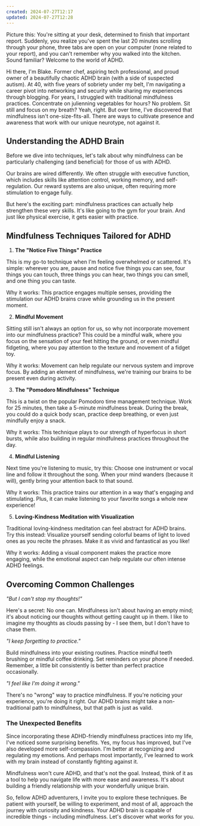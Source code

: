 ```yaml
---
created: 2024-07-27T12:17
updated: 2024-07-27T12:28
---
```


Picture this: You're sitting at your desk, determined to finish that important report. Suddenly, you realize you've spent the last 20 minutes scrolling through your phone, three tabs are open on your computer (none related to your report), and you can't remember why you walked into the kitchen. Sound familiar? Welcome to the world of ADHD.

Hi there, I'm Blake. Former chef, aspiring tech professional, and proud owner of a beautifully chaotic ADHD brain (with a side of suspected autism). At 40, with five years of sobriety under my belt, I'm navigating a career pivot into networking and security while sharing my experiences through blogging. For years, I struggled with traditional mindfulness practices. Concentrate on julienning vegetables for hours? No problem. Sit still and focus on my breath? Yeah, right. But over time, I've discovered that mindfulness isn't one-size-fits-all. There are ways to cultivate presence and awareness that work with our unique neurotype, not against it.

## Understanding the ADHD Brain

Before we dive into techniques, let's talk about why mindfulness can be particularly challenging (and beneficial) for those of us with ADHD.

Our brains are wired differently. We often struggle with executive function, which includes skills like attention control, working memory, and self-regulation. Our reward systems are also unique, often requiring more stimulation to engage fully.

But here's the exciting part: mindfulness practices can actually help strengthen these very skills. It's like going to the gym for your brain. And just like physical exercise, it gets easier with practice.

## Mindfulness Techniques Tailored for ADHD

1. **The "Notice Five Things" Practice**

This is my go-to technique when I'm feeling overwhelmed or scattered. It's simple: wherever you are, pause and notice five things you can see, four things you can touch, three things you can hear, two things you can smell, and one thing you can taste.

Why it works: This practice engages multiple senses, providing the stimulation our ADHD brains crave while grounding us in the present moment.

2. **Mindful Movement**

Sitting still isn't always an option for us, so why not incorporate movement into our mindfulness practice? This could be a mindful walk, where you focus on the sensation of your feet hitting the ground, or even mindful fidgeting, where you pay attention to the texture and movement of a fidget toy.

Why it works: Movement can help regulate our nervous system and improve focus. By adding an element of mindfulness, we're training our brains to be present even during activity.

3. **The "Pomodoro Mindfulness" Technique**

This is a twist on the popular Pomodoro time management technique. Work for 25 minutes, then take a 5-minute mindfulness break. During the break, you could do a quick body scan, practice deep breathing, or even just mindfully enjoy a snack.

Why it works: This technique plays to our strength of hyperfocus in short bursts, while also building in regular mindfulness practices throughout the day.

4. **Mindful Listening**

Next time you're listening to music, try this: Choose one instrument or vocal line and follow it throughout the song. When your mind wanders (because it will), gently bring your attention back to that sound.

Why it works: This practice trains our attention in a way that's engaging and stimulating. Plus, it can make listening to your favorite songs a whole new experience!

5. **Loving-Kindness Meditation with Visualization**

Traditional loving-kindness meditation can feel abstract for ADHD brains. Try this instead: Visualize yourself sending colorful beams of light to loved ones as you recite the phrases. Make it as vivid and fantastical as you like!

Why it works: Adding a visual component makes the practice more engaging, while the emotional aspect can help regulate our often intense ADHD feelings.

## Overcoming Common Challenges

*"But I can't stop my thoughts!"* 

Here's a secret: No one can. Mindfulness isn't about having an empty mind; it's about noticing our thoughts without getting caught up in them. I like to imagine my thoughts as clouds passing by - I see them, but I don't have to chase them.

*"I keep forgetting to practice."*

Build mindfulness into your existing routines. Practice mindful teeth brushing or mindful coffee drinking. Set reminders on your phone if needed. Remember, a little bit consistently is better than perfect practice occasionally.

*"I feel like I'm doing it wrong."*

There's no "wrong" way to practice mindfulness. If you're noticing your experience, you're doing it right. Our ADHD brains might take a non-traditional path to mindfulness, but that path is just as valid.

### The Unexpected Benefits

Since incorporating these ADHD-friendly mindfulness practices into my life, I've noticed some surprising benefits. Yes, my focus has improved, but I've also developed more self-compassion. I'm better at recognizing and regulating my emotions. And perhaps most importantly, I've learned to work with my brain instead of constantly fighting against it.

Mindfulness won't cure ADHD, and that's not the goal. Instead, think of it as a tool to help you navigate life with more ease and awareness. It's about building a friendly relationship with your wonderfully unique brain.

So, fellow ADHD adventurers, I invite you to explore these techniques. Be patient with yourself, be willing to experiment, and most of all, approach the journey with curiosity and kindness. Your ADHD brain is capable of incredible things - including mindfulness. Let's discover what works for you.